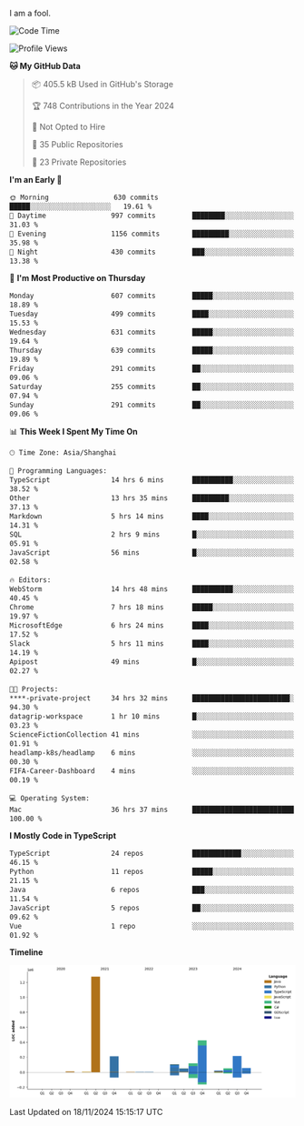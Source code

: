 I am a fool.

<!--START_SECTION:waka-->
![Code Time](http://img.shields.io/badge/Code%20Time-2%2C107%20hrs%2029%20mins-blue)

![Profile Views](http://img.shields.io/badge/Profile%20Views-1-blue)

**🐱 My GitHub Data** 

> 📦 405.5 kB Used in GitHub's Storage 
 > 
> 🏆 748 Contributions in the Year 2024
 > 
> 🚫 Not Opted to Hire
 > 
> 📜 35 Public Repositories 
 > 
> 🔑 23 Private Repositories 
 > 
**I'm an Early 🐤** 

```text
🌞 Morning                630 commits         █████░░░░░░░░░░░░░░░░░░░░   19.61 % 
🌆 Daytime                997 commits         ████████░░░░░░░░░░░░░░░░░   31.03 % 
🌃 Evening                1156 commits        █████████░░░░░░░░░░░░░░░░   35.98 % 
🌙 Night                  430 commits         ███░░░░░░░░░░░░░░░░░░░░░░   13.38 % 
```
📅 **I'm Most Productive on Thursday** 

```text
Monday                   607 commits         █████░░░░░░░░░░░░░░░░░░░░   18.89 % 
Tuesday                  499 commits         ████░░░░░░░░░░░░░░░░░░░░░   15.53 % 
Wednesday                631 commits         █████░░░░░░░░░░░░░░░░░░░░   19.64 % 
Thursday                 639 commits         █████░░░░░░░░░░░░░░░░░░░░   19.89 % 
Friday                   291 commits         ██░░░░░░░░░░░░░░░░░░░░░░░   09.06 % 
Saturday                 255 commits         ██░░░░░░░░░░░░░░░░░░░░░░░   07.94 % 
Sunday                   291 commits         ██░░░░░░░░░░░░░░░░░░░░░░░   09.06 % 
```


📊 **This Week I Spent My Time On** 

```text
🕑︎ Time Zone: Asia/Shanghai

💬 Programming Languages: 
TypeScript               14 hrs 6 mins       ██████████░░░░░░░░░░░░░░░   38.52 % 
Other                    13 hrs 35 mins      █████████░░░░░░░░░░░░░░░░   37.13 % 
Markdown                 5 hrs 14 mins       ████░░░░░░░░░░░░░░░░░░░░░   14.31 % 
SQL                      2 hrs 9 mins        █░░░░░░░░░░░░░░░░░░░░░░░░   05.91 % 
JavaScript               56 mins             █░░░░░░░░░░░░░░░░░░░░░░░░   02.58 % 

🔥 Editors: 
WebStorm                 14 hrs 48 mins      ██████████░░░░░░░░░░░░░░░   40.45 % 
Chrome                   7 hrs 18 mins       █████░░░░░░░░░░░░░░░░░░░░   19.97 % 
MicrosoftEdge            6 hrs 24 mins       ████░░░░░░░░░░░░░░░░░░░░░   17.52 % 
Slack                    5 hrs 11 mins       ████░░░░░░░░░░░░░░░░░░░░░   14.19 % 
Apipost                  49 mins             █░░░░░░░░░░░░░░░░░░░░░░░░   02.27 % 

🐱‍💻 Projects: 
****-private-project     34 hrs 32 mins      ████████████████████████░   94.30 % 
datagrip-workspace       1 hr 10 mins        █░░░░░░░░░░░░░░░░░░░░░░░░   03.23 % 
ScienceFictionCollection 41 mins             ░░░░░░░░░░░░░░░░░░░░░░░░░   01.91 % 
headlamp-k8s/headlamp    6 mins              ░░░░░░░░░░░░░░░░░░░░░░░░░   00.30 % 
FIFA-Career-Dashboard    4 mins              ░░░░░░░░░░░░░░░░░░░░░░░░░   00.19 % 

💻 Operating System: 
Mac                      36 hrs 37 mins      █████████████████████████   100.00 % 
```

**I Mostly Code in TypeScript** 

```text
TypeScript               24 repos            ████████████░░░░░░░░░░░░░   46.15 % 
Python                   11 repos            █████░░░░░░░░░░░░░░░░░░░░   21.15 % 
Java                     6 repos             ███░░░░░░░░░░░░░░░░░░░░░░   11.54 % 
JavaScript               5 repos             ██░░░░░░░░░░░░░░░░░░░░░░░   09.62 % 
Vue                      1 repo              ░░░░░░░░░░░░░░░░░░░░░░░░░   01.92 % 
```



**Timeline**

![Lines of Code chart](https://raw.githubusercontent.com/VeejaLiu/VeejaLiu/master/assets/bar_graph.png)


 Last Updated on 18/11/2024 15:15:17 UTC
<!--END_SECTION:waka-->
